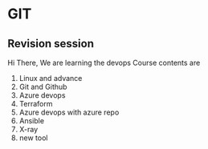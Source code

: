 # GIT
## Revision session
Hi There,
We are learning the devops 
Course contents are 
1. Linux and advance
2. Git and Github
3. Azure devops
4. Terraform
5. Azure devops with azure repo 
6. Ansible
7. X-ray
8. new tool

